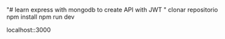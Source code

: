 "# learn express with mongodb to create API with JWT "
clonar repositorio
npm install
npm run dev

localhost::3000
